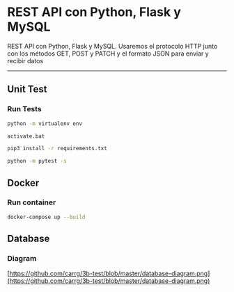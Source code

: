 # REST API con Python, Flask y MySQL

REST API con Python, Flask y MySQL. Usaremos el protocolo HTTP junto con los métodos GET, POST y PATCH y el formato JSON para enviar y recibir datos

<hr/>

## Unit Test
### Run Tests
```bash
python -m virtualenv env
```
```bash
activate.bat
```
```bash
pip3 install -r requirements.txt
```
```bash
python -m pytest -s
```

## Docker
### Run container
```bash
docker-compose up --build
```

## Database
### Diagram
[https://github.com/carrg/3b-test/blob/master/database-diagram.png](https://github.com/carrg/3b-test/blob/master/database-diagram.png)
